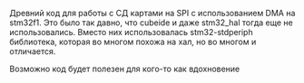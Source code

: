 Древний код для работы с СД картами на SPI с использованием DMA на stm32f1.
Это было так давно, что cubeide и даже stm32_hal тогда еще не использовались. Вместо них использовалась stm32-stdperiph библиотека, которая во многом похожа на хал, но во многом и отличается.

Возможно код будет полезен для кого-то как вдохновение